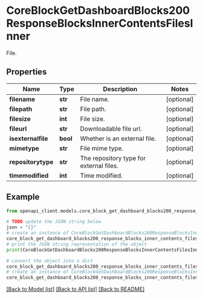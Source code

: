 # CoreBlockGetDashboardBlocks200ResponseBlocksInnerContentsFilesInner

File.

## Properties

Name | Type | Description | Notes
------------ | ------------- | ------------- | -------------
**filename** | **str** | File name. | [optional] 
**filepath** | **str** | File path. | [optional] 
**filesize** | **int** | File size. | [optional] 
**fileurl** | **str** | Downloadable file url. | [optional] 
**isexternalfile** | **bool** | Whether is an external file. | [optional] 
**mimetype** | **str** | File mime type. | [optional] 
**repositorytype** | **str** | The repository type for external files. | [optional] 
**timemodified** | **int** | Time modified. | [optional] 

## Example

```python
from openapi_client.models.core_block_get_dashboard_blocks200_response_blocks_inner_contents_files_inner import CoreBlockGetDashboardBlocks200ResponseBlocksInnerContentsFilesInner

# TODO update the JSON string below
json = "{}"
# create an instance of CoreBlockGetDashboardBlocks200ResponseBlocksInnerContentsFilesInner from a JSON string
core_block_get_dashboard_blocks200_response_blocks_inner_contents_files_inner_instance = CoreBlockGetDashboardBlocks200ResponseBlocksInnerContentsFilesInner.from_json(json)
# print the JSON string representation of the object
print(CoreBlockGetDashboardBlocks200ResponseBlocksInnerContentsFilesInner.to_json())

# convert the object into a dict
core_block_get_dashboard_blocks200_response_blocks_inner_contents_files_inner_dict = core_block_get_dashboard_blocks200_response_blocks_inner_contents_files_inner_instance.to_dict()
# create an instance of CoreBlockGetDashboardBlocks200ResponseBlocksInnerContentsFilesInner from a dict
core_block_get_dashboard_blocks200_response_blocks_inner_contents_files_inner_from_dict = CoreBlockGetDashboardBlocks200ResponseBlocksInnerContentsFilesInner.from_dict(core_block_get_dashboard_blocks200_response_blocks_inner_contents_files_inner_dict)
```
[[Back to Model list]](../README.md#documentation-for-models) [[Back to API list]](../README.md#documentation-for-api-endpoints) [[Back to README]](../README.md)


